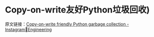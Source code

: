 # Copy-on-write友好Python垃圾回收)

原文链接：[Copy-on-write friendly Python garbage collection - InstagramEngineering](https://instagram-engineering.com/copy-on-write-friendly-python-garbage-collection-ad6ed5233ddf)